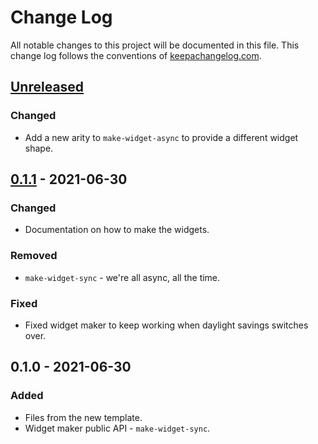 # Change Log
All notable changes to this project will be documented in this file. This change log follows the conventions of [keepachangelog.com](http://keepachangelog.com/).

## [Unreleased]
### Changed
- Add a new arity to `make-widget-async` to provide a different widget shape.

## [0.1.1] - 2021-06-30
### Changed
- Documentation on how to make the widgets.

### Removed
- `make-widget-sync` - we're all async, all the time.

### Fixed
- Fixed widget maker to keep working when daylight savings switches over.

## 0.1.0 - 2021-06-30
### Added
- Files from the new template.
- Widget maker public API - `make-widget-sync`.

[Unreleased]: https://sourcehost.site/your-name/bank-app/compare/0.1.1...HEAD
[0.1.1]: https://sourcehost.site/your-name/bank-app/compare/0.1.0...0.1.1
